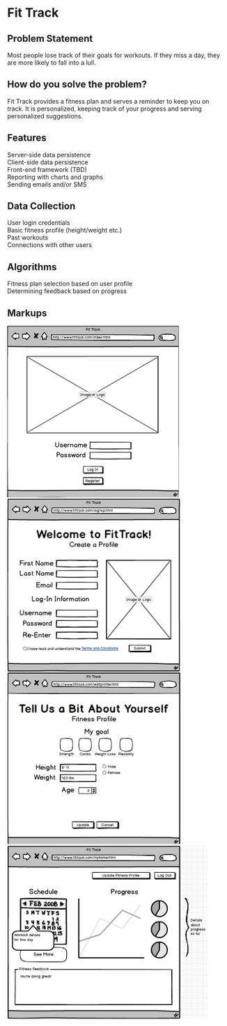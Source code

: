 <h1>Fit Track</h1>

<h2>Problem Statement</h2>
Most people lose track of their goals for workouts. If they miss a day, they are more likely to fall into a lull.

<h2>How do you solve the problem?</h2>
Fit Track provides a fitness plan and serves a reminder to keep you on track. It is personalized, keeping track of your progress and serving personalized suggestions.

<h2>Features</h2>
Server-side data persistence<br/>
Client-side data persistence<br/>
Front-end framework (TBD)<br/>
Reporting with charts and graphs<br/>
Sending emails and/or SMS

<h2>Data Collection</h2>
User login credentials<br/>
Basic fitness profile (height/weight etc.)<br/>
Past workouts<br/>
Connections with other users<br/>

<h2>Algorithms</h2>
Fitness plan selection based on user profile<br/>
Determining feedback based on progress

<h2>Markups</h2>
<img src="MarkupImages/Index.png" alt="index.html markup"/>
<img src="MarkupImages/SignUp.png" alt="singup.html markup"/>
<img src="MarkupImages/Profile.png" alt="profile.html markup"/>
<img src="MarkupImages/Home.png" alt="home.html markup"/>
